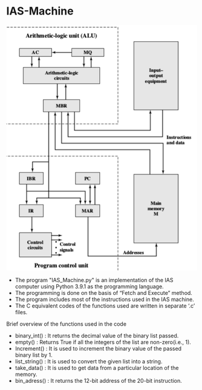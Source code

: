 # IAS-Machine

![IAS machine architecture](IAS.png)

- The program "IAS_Machine.py" is an implementation of the IAS computer using Python 3.9.1 as the programming language. 
- The programming is done on the basis of “Fetch and Execute” method. 
- The program includes most of the instructions used in the IAS machine. 
- The C equivalent codes of the functions used are written in separate ‘.c’ files.

Brief overview of the functions used in the code
- binary_int() : It returns the decimal value of the binary list passed. 
- empty() : Returns True if all the integers of the list are non-zero(i.e., 1). 
- Increment() : It is used to increment the binary value of the passed binary list by 1. 
- list_string() : It is used to convert the given list into a string. 
- take_data() : It is used to get data from a particular location of the memory. 
- bin_adress() : It returns the 12-bit address of the 20-bit instruction.

